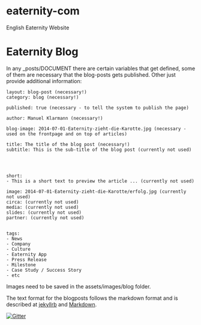 # eaternity-com
English Eaternity Website


# Eaternity Blog

In any _posts/DOCUMENT there are certain variables that get defined, some of them are necessary that the blog-posts gets published. Other just provide additional information:


	layout: blog-post (necessary!)
	category: blog (necessary!)

	published: true (necessary - to tell the system to publish the page)

	author: Manuel Klarmann (necessary!)

	blog-image: 2014-07-01-Eaternity-zieht-die-Karotte.jpg (necessary - used on the frontpage and on top of articles)

	title: The title of the blog post (necessary!)
	subtitle: This is the sub-title of the blog post (currently not used)




	short:
	- This is a short text to preview the article ... (currently not used)

	image: 2014-07-01-Eaternity-zieht-die-Karotte/erfolg.jpg (currently not used)
	circa: (currently not used)
	media: (currently not used)
	slides: (currently not used)
	partner: (currently not used)


	tags:
	- News
	- Company
	- Culture
	- Eaternity App
	- Press Release
	- Milestone
	- Case Study / Success Story
	- etc


Images need to be saved in the assets/images/blog folder.

The text format for the blogposts follows the markdown format and is described at [jekyllrb][1] and [Markdown][2].

[1]:http://jekyllrb.com/docs/posts/
[2]:http://daringfireball.net/projects/markdown/

[![Gitter](https://badges.gitter.im/Join%20Chat.svg)](https://gitter.im/Eaternity/eaternity-org?utm_source=badge&utm_medium=badge&utm_campaign=pr-badge&utm_content=badge)
